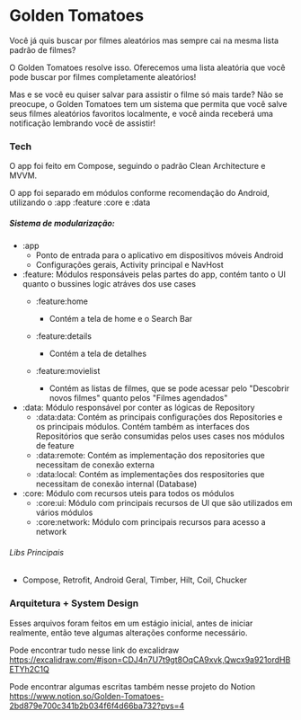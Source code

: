 # Golden Tomatoes

Você já quis buscar por filmes aleatórios mas sempre cai na mesma lista padrão de filmes?

 O Golden Tomatoes resolve isso. Oferecemos uma lista aleatória que você pode buscar por filmes completamente aleatórios!

Mas e se você eu quiser salvar para assistir o filme só mais tarde? Não se preocupe, o Golden Tomatoes tem um sistema que permita que você salve seus filmes aleatórios favoritos localmente, e você ainda receberá uma notificação lembrando você de assistir!



### Tech

O app foi feito em Compose, seguindo o padrão Clean Architecture e MVVM.

O app foi separado em módulos conforme recomendação do Android, utilizando o :app :feature :core e :data

##### Sistema de modularização:

- :app
  - Ponto de entrada para o aplicativo em dispositivos móveis Android
  - Configurações gerais, Activity principal e NavHost
- :feature: Módulos responsáveis pelas partes do app, contém tanto o UI quanto o bussines logic atráves dos use cases
  - :feature:home
    - Contém a tela de home e o Search Bar

  - :feature:details
    - Contém a tela de detalhes

  - :feature:movielist

    - Contém as listas de filmes, que se pode acessar pelo "Descobrir novos filmes" quanto pelos "Filmes agendados"
- :data: Módulo responsável por conter as lógicas de Repository
  - :data:data: Contém as principais configurações dos Repositories e os principais módulos. Contém também as interfaces dos Repositórios que serão consumidas pelos uses cases nos módulos de feature
  - :data:remote: Contém as implementação dos repositories que necessitam de conexão externa
  - :data:local: Contém as implementações dos respositories que necessitam de conexão internal (Database)
- :core: Módulo com recursos uteis para todos os módulos
  - :core:ui: Módulo com principais recursos de UI que são utilizados em vários módulos
  - :core:network: Módulo com principais recursos para acesso a network

###### Libs Principais

- Compose, Retrofit, Android Geral, Timber, Hilt, Coil, Chucker





### Arquitetura + System Design

Esses arquivos foram feitos em um estágio inicial, antes de iniciar realmente, então teve algumas alterações conforme necessário.

Pode encontrar tudo nesse link do excalidraw https://excalidraw.com/#json=CDJ4n7U7t9gt8OqCA9xvk,Qwcx9a921ordHBETYh2C1Q

Pode encontrar algumas escritas também nesse projeto do Notion https://www.notion.so/Golden-Tomatoes-2bd879e700c341b2b034f6f4d66ba732?pvs=4



